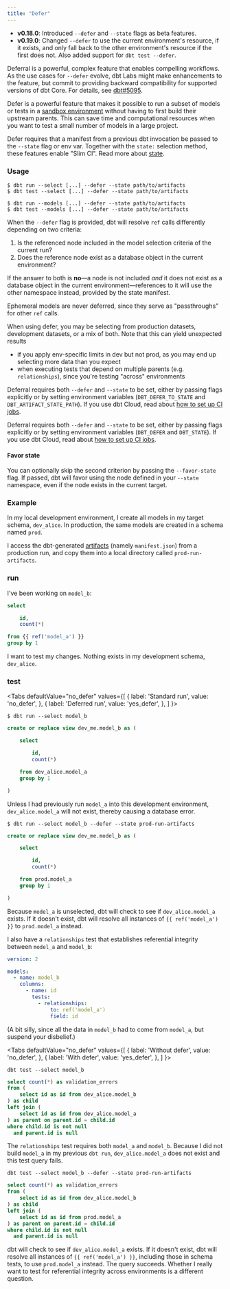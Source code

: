 ```yaml
---
title: "Defer"
---
```


<Changelog>

- **v0.18.0**: Introduced `--defer` and `--state` flags as beta features.
- **v0.19.0**: Changed `--defer` to use the current environment's resource, if it exists, and only fall back to the other environment's resource if the first does not. Also added support for `dbt test --defer`.

</Changelog>

Deferral is a powerful, complex feature that enables compelling workflows. As the use cases for `--defer` evolve, dbt Labs might make enhancements to the feature, but commit to providing backward compatibility for supported versions of dbt Core.  For details, see [dbt#5095](https://github.com/dbt-labs/dbt-core/discussions/5095).

Defer is a powerful feature that makes it possible to run a subset of models or tests in a [sandbox environment](docs/collaborate/environments/environments-in-dbt) without having to first build their upstream parents. This can save time and computational resources when you want to test a small number of models in a large project.

Defer requires that a manifest from a previous dbt invocation be passed to the `--state` flag or env var. Together with the `state:` selection method, these features enable "Slim CI". Read more about [state](/docs/deploy/about-state).
### Usage

```shell
$ dbt run --select [...] --defer --state path/to/artifacts
$ dbt test --select [...] --defer --state path/to/artifacts
```


<VersionBlock lastVersion="0.20">

```shell
$ dbt run --models [...] --defer --state path/to/artifacts
$ dbt test --models [...] --defer --state path/to/artifacts
```

</VersionBlock>

When the `--defer` flag is provided, dbt will resolve `ref` calls differently depending on two criteria:
1. Is the referenced node included in the model selection criteria of the current run?
2. Does the reference node exist as a database object in the current environment?

If the answer to both is **no**—a node is not included _and_ it does not exist as a database object in the current environment—references to it will use the other namespace instead, provided by the state manifest.

Ephemeral models are never deferred, since they serve as "passthroughs" for other `ref` calls.

When using defer, you may be selecting from production datasets, development datasets, or a mix of both. Note that this can yield unexpected results
- if you apply env-specific limits in dev but not prod, as you may end up selecting more data than you expect
- when executing tests that depend on multiple parents (e.g. `relationships`), since you're testing "across" environments

<VersionBlock lastVersion="1.4">

Deferral requires both `--defer` and `--state` to be set, either by passing flags explicitly or by setting environment variables (`DBT_DEFER_TO_STATE` and `DBT_ARTIFACT_STATE_PATH`). If you use dbt Cloud, read about [how to set up CI jobs](/docs/deploy/cloud-ci-job).

</VersionBlock>

<VersionBlock firstVersion="1.5">

Deferral requires both `--defer` and `--state` to be set, either by passing flags explicitly or by setting environment variables (`DBT_DEFER` and `DBT_STATE`). If you use dbt Cloud, read about [how to set up CI jobs](/docs/deploy/cloud-ci-job).

</VersionBlock>

<VersionBlock firstVersion="1.4">

#### Favor state

You can optionally skip the second criterion by passing the `--favor-state` flag. If passed, dbt will favor using the node defined in your `--state` namespace, even if the node exists in the current target.

</VersionBlock>

### Example

In my local development environment, I create all models in my target schema, `dev_alice`. In production, the same models are created in a schema named `prod`.

I access the dbt-generated [artifacts](/docs/deploy/artifacts) (namely `manifest.json`) from a production run, and copy them into a local directory called `prod-run-artifacts`.

### run
I've been working on `model_b`:

<File name='models/model_b.sql'>

```sql
select

    id,
    count(*)

from {{ ref('model_a') }}
group by 1
```

I want to test my changes. Nothing exists in my development schema, `dev_alice`.

### test

</File>

<Tabs
  defaultValue="no_defer"
  values={[
    { label: 'Standard run', value: 'no_defer', },
    { label: 'Deferred run', value: 'yes_defer', },
  ]
}>

<TabItem value="no_defer">

```shell
$ dbt run --select model_b
```

<File name='target/run/my_project/model_b.sql'>

```sql
create or replace view dev_me.model_b as (

    select

        id,
        count(*)

    from dev_alice.model_a
    group by 1

)
```

Unless I had previously run `model_a` into this development environment, `dev_alice.model_a` will not exist, thereby causing a database error.

</File>
</TabItem>

<TabItem value="yes_defer">

```shell
$ dbt run --select model_b --defer --state prod-run-artifacts
```

<File name='target/run/my_project/model_b.sql'>

```sql
create or replace view dev_me.model_b as (

    select

        id,
        count(*)

    from prod.model_a
    group by 1

)
```

</File>

Because `model_a` is unselected, dbt will check to see if `dev_alice.model_a` exists. If it doesn't exist, dbt will resolve all instances of `{{ ref('model_a') }}` to `prod.model_a` instead.

</TabItem>
</Tabs>

I also have a `relationships` test that establishes referential integrity between `model_a` and `model_b`:

<File name='models/resources.yml'>

```yml
version: 2

models:
  - name: model_b
    columns:
      - name: id
        tests:
          - relationships:
              to: ref('model_a')
              field: id
```

(A bit silly, since all the data in `model_b` had to come from `model_a`, but suspend your disbelief.)

</File>

<Tabs
  defaultValue="no_defer"
  values={[
    { label: 'Without defer', value: 'no_defer', },
    { label: 'With defer', value: 'yes_defer', },
  ]
}>

<TabItem value="no_defer">

```shell
dbt test --select model_b
```

<File name='target/compiled/.../relationships_model_b_id__id__ref_model_a_.sql'>

```sql
select count(*) as validation_errors
from (
    select id as id from dev_alice.model_b
) as child
left join (
    select id as id from dev_alice.model_a
) as parent on parent.id = child.id
where child.id is not null
  and parent.id is null
```

The `relationships` test requires both `model_a` and `model_b`. Because I did not build `model_a` in my previous `dbt run`, `dev_alice.model_a` does not exist and this test query fails.

</File>
</TabItem>

<TabItem value="yes_defer">

```shell
dbt test --select model_b --defer --state prod-run-artifacts
```

<File name='target/compiled/.../relationships_model_b_id__id__ref_model_a_.sql'>

```sql
select count(*) as validation_errors
from (
    select id as id from dev_alice.model_b
) as child
left join (
    select id as id from prod.model_a
) as parent on parent.id = child.id
where child.id is not null
  and parent.id is null
```

</File>

dbt will check to see if `dev_alice.model_a` exists. If it doesn't exist, dbt will resolve all instances of `{{ ref('model_a') }}`, including those in schema tests, to use `prod.model_a` instead. The query succeeds. Whether I really want to test for referential integrity across environments is a different question.

</TabItem>
</Tabs>
